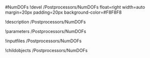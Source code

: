 <!-- MOOSE Object Documentation Stub: Remove this when content is added. -->
#NumDOFs
!devel /Postprocessors/NumDOFs float=right width=auto margin=20px padding=20px background-color=#F8F8F8

!description /Postprocessors/NumDOFs

!parameters /Postprocessors/NumDOFs

!inputfiles /Postprocessors/NumDOFs

!childobjects /Postprocessors/NumDOFs
